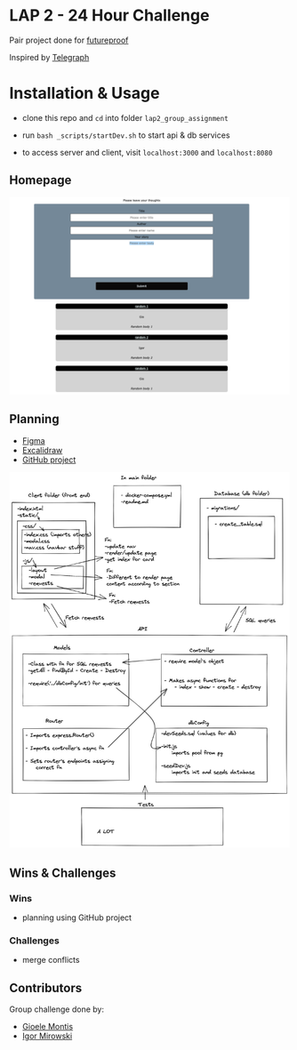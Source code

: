 # LAP 2 - 24 Hour Challenge 

Pair project done for [futureproof](https://www.getfutureproof.co.uk/)

Inspired by [Telegraph](https://telegra.ph/)

# Installation & Usage

 - clone this repo and `cd` into folder `lap2_group_assignment`

 - run `bash _scripts/startDev.sh` to start api & db services


  - to access server and client, visit `localhost:3000` and `localhost:8080`

## Homepage

![image](assets/homepage.png)


## Planning
- [Figma](https://www.figma.com/)
- [Excalidraw](https://excalidraw.com/)
- [GitHub project](https://excalidraw.com/)

![image](assets/project_planning.png)


## Wins & Challenges

### Wins

- planning using GitHub project

### Challenges

- merge conflicts

## Contributors

Group challenge done by: 


- <a href="https://github.com/Gioele-M">Gioele Montis</a>
- <a href="https://github.com/Igormirowski">Igor Mirowski</a>

